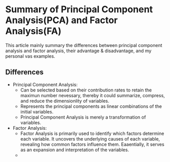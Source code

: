 # Summary of Principal Component Analysis(PCA) and Factor Analysis(FA)
This article mainly summary the differences between principal component analysis and factor analysis, their advantage & disadvantage, and my personal vas examples.

## Differences
- Principal Component Analysis:
  - Can be selected based on their contribution rates to retain the maximun number nevessary, thereby it could summarize, compress, and reduce the dimensionlity of variables.
  - Represents the principal components as linear combinations of the initial variables.
  - Principal Component Analysis is merely a transformation of variables.
- Factor Analysis:
  - Factor Analysis is primarily used to identify which factors determine each variable. It uncovers the underlying causes of each variable, revealing how common factors
    influence them. Eaaentially, it serves as an expansion and interpretation of the variables.
  -
